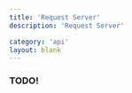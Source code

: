 ```yaml
---
title: 'Request Server'
description: 'Request Server'

category: 'api'
layout: blank
---
```


### TODO!